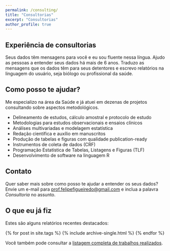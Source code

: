 ```yaml
---
permalink: /consulting/
title: "Consultorias"
excerpt: "Consultorias"
author_profile: true
---
```


## Experiência de consultorias

Seus dados têm mensagens para você e eu sou fluente nessa língua.
Ajudo as pessoas a entender seus dados há mais de 6 anos.
Traduzo as mensagens que os dados têm para seus detentores e escrevo relatórios na linguagem do usuário, seja biólogo ou profissional da saúde.

## Como posso te ajudar?

Me especializo na área da Saúde e já atuei em dezenas de projetos consultando sobre aspectos metodológicos.

- Delineamento de estudos, cálculo amostral e protocolo de estudo
- Metodologias para estudos observacionais e ensaios clínicos
- Análises multivariadas e modelagem estatística
- Redação científica e auxílio em manuscritos
- Produção de tabelas e figuras com qualidade publication-ready
- Instrumentos de coleta de dados (CRF)
- Programação Estatística de Tabelas, Listagens e Figuras (TLF)
- Desenvolvimento de software na linguagem R

## Contato

Quer saber mais sobre como posso te ajudar a entender os seus dados?
Envie um e-mail para [prof.felipefigueiredo@gmail.com](mailto:prof.felipefigueiredo@gmail.com) e inclua a palavra _Consultoria_ no assunto.

## O que eu já fiz

Estes são alguns relatórios recentes destacados:

{% for post in site.tags %}
  {% include archive-single.html %}
{% endfor %}

Você também pode consultar a [listagem completa de trabalhos realizados][].

[listagem completa de trabalhos realizados]: portfolio/full
